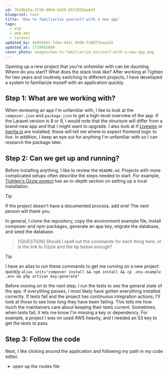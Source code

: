 ```yaml
---
id: 7b18b25a-3f29-40b4-b420-65f2829aa64f
blueprint: text
title: 'How to familiarize yourself with a new app'
tags:
  - wip
  - web-dev
  - laravel
updated_by: 4e0556b2-7dee-443c-949b-fa0977eaa142
updated_at: 1710955689
cover_photo: images/how-to-familiarize-yourself-with-a-new-app.png
---
```

Opening up a new project that you're unfamiliar with can be daunting. Where do you start? What does the stack look like? After working at Tighten for two years and routinely switching to different projects, I have developed a system to familiarize myself with an application quickly.

## Step 1: What are we working with?

When reviewing an app I'm unfamiliar with, I like to look at the `composer.json` and `package.json` to get a high-level overview of the app. If the Laravel version is 8 or 9, I would note that the structure will differ from a brand-new app and that I might want to upgrade. I also look at if [Livewire](https://livewire.laravel.com) or [Inertia.js](https://inertiajs.com/) are installed; these will tell me where to expect frontend logic to live. In addition, I keep an eye out for anything I'm unfamiliar with so I can research the package later.

## Step 2: Can we get up and running?

Before installing anything, I like to review the `README.md`. Projects with more complicated setups often describe the steps needed to start. For example, [Tighten's Ozzie project](https://github.com/tighten/ozzie?tab=readme-ov-file#local-installation) has an in-depth section on setting up a local installation.

> [!TIP]
> If the project doesn't have a documented process, add one! The next person will thank you.

In general, I clone the repository, copy the environment example file, install composer and npm packages, generate an app key, migrate the database, and seed the database.

> [!QUESTION]
> Should I spell out the commands for each thing here, or is the link to Ozzie and the tip below enough?

> [!TIP]
> I have an alias to run these commands to get me running on a new project quickly
> `alias init="composer install && npm install && cp .env.example .env && php artisan key:generate"`

Before moving on to the next step, I run the tests to see the general state of the app. If everything passes, I most likely have gotten everything installed correctly. If tests fail and the project has continuous integration actions, I'll look at those to see how long they have been failing. This tells me how much the maintainers care about keeping their tests current. Sometimes, when tests fail, it lets me know I'm missing a key or dependency. For example, a project I was on used AWS heavily, and I needed an S3 key to get the tests to pass.

## Step 3: Follow the code

Next, I like clicking around the application and following my path in my code editor. 

- open up the routes file